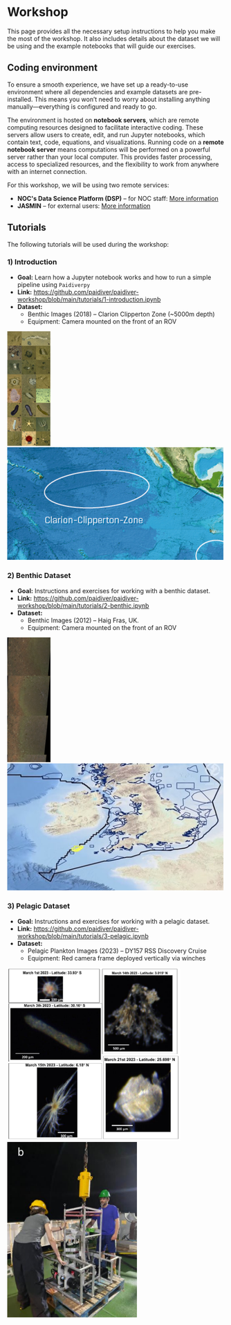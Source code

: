 # Workshop

This page provides all the necessary setup instructions to help you make the most of the workshop. It also includes details about the dataset we will be using and the example notebooks that will guide our exercises.

## Coding environment

To ensure a smooth experience, we have set up a ready-to-use environment where all dependencies and example datasets are pre-installed. This means you won’t need to worry about installing anything manually—everything is configured and ready to go.

The environment is hosted on **notebook servers**, which are remote computing resources designed to facilitate interactive coding. These servers allow users to create, edit, and run Jupyter notebooks, which contain text, code, equations, and visualizations. Running code on a **remote notebook server** means computations will be performed on a powerful server rather than your local computer. This provides faster processing, access to specialized resources, and the flexibility to work from anywhere with an internet connection.

For this workshop, we will be using two remote services:

- **NOC's Data Science Platform (DSP)** – for NOC staff: [More information](DSP.md)
- **JASMIN** – for external users: [More information](jasmin.md)

## Tutorials

The following tutorials will be used during the workshop:

### 1) Introduction

- **Goal:** Learn how a Jupyter notebook works and how to run a simple pipeline using `Paidiverpy`
- **Link:** https://github.com/paidiver/paidiver-workshop/blob/main/tutorials/1-introduction.ipynb
- **Dataset:**
    - Benthic Images (2018) – Clarion Clipperton Zone (~5000m depth)
    - Equipment: Camera mounted on the front of an ROV

<img src="assets/benthic_hf2.png" alt="Haig Fras Image 1" style="width:100px;"/>
<img src="assets/benthic_hf1.png" alt="Haig Fras Image 2" style="width:500px;"/>


### 2) Benthic Dataset

- **Goal:** Instructions and exercises for working with a benthic dataset.
- **Link:** https://github.com/paidiver/paidiver-workshop/blob/main/tutorials/2-benthic.ipynb
- **Dataset:**
    - Benthic Images (2012) – Haig Fras, UK.
    - Equipment: Camera mounted on the front of an ROV

<img src="assets/benthic_cc2.png" alt="Clarion Clipperton Image 1" style="width:100px;"/>
<img src="assets/benthic_cc1.png" alt="Clarion Clipperton Image 2" style="width:500px;"/>

### 3) Pelagic Dataset

- **Goal:** Instructions and exercises for working with a pelagic dataset.
- **Link:** https://github.com/paidiver/paidiver-workshop/blob/main/tutorials/3-pelagic.ipynb
- **Dataset:**
    - Pelagic Plankton Images (2023) – DY157 RSS Discovery Cruise
    - Equipment: Red camera frame deployed vertically via winches

<img src="assets/pelagic1.png" alt="Pelagic Image 1" style="width:400px;"/>
<img src="assets/pelagic2.png" alt="Pelagic Image 2" style="width:300px;"/>
